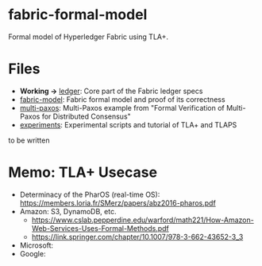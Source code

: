 # fabric-formal-model

Formal model of Hyperledger Fabric using TLA+.

# Files

- **Working ->** [ledger](ledger): Core part of the Fabric ledger specs
- [fabric-model](fabric-model): Fabric formal model and proof of its correctness
- [multi-paxos](multi-paxos): Multi-Paxos example from "Formal Verification of Multi-Paxos for Distributed Consensus"
- [experiments](experiments): Experimental scripts and tutorial of TLA+ and TLAPS

to be written 

# Memo: TLA+ Usecase

- Determinacy of the PharOS (real-time OS): https://members.loria.fr/SMerz/papers/abz2016-pharos.pdf
- Amazon: S3, DynamoDB, etc.
  - https://www.cslab.pepperdine.edu/warford/math221/How-Amazon-Web-Services-Uses-Formal-Methods.pdf
  - https://link.springer.com/chapter/10.1007/978-3-662-43652-3_3
- Microsoft:
- Google: 
